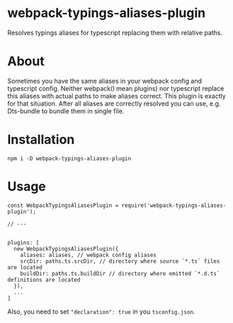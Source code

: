 # webpack-typings-aliases-plugin
Resolves typings aliases for typescript replacing them with relative paths.

# About
Sometimes you have the same aliases in your webpack config and typescript config. 
Neither webpack(I mean plugins) nor typescript replace this aliases with actual paths to make aliases correct.
This plugin is exactly for that situation. 
After all aliases are correctly resolved you can use, e.g. Dts-bundle to bundle them in single file.

# Installation
```
npm i -D webpack-typings-aliases-plugin
```

# Usage
```
const WebpackTypingsAliasesPlugin = require('webpack-typings-aliases-plugin');

// ---


plugins: [
  new WebpackTypingsAliasesPlugin({
    aliases: aliases, // webpack config aliases
    srcDir: paths.ts.srcDir, // directory where source `*.ts` files are located
    buildDir: paths.ts.buildDir // directory where emitted `*.d.ts` definitions are located
  }),
  ...
]
```

Also, you need to set `"declaration": true` in you `tsconfig.json`.
